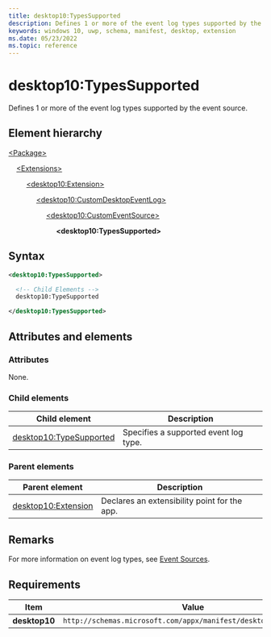 ```yaml
---
title: desktop10:TypesSupported
description: Defines 1 or more of the event log types supported by the event source.
keywords: windows 10, uwp, schema, manifest, desktop, extension
ms.date: 05/23/2022
ms.topic: reference
---
```


# desktop10:TypesSupported

Defines 1 or more of the event log types supported by the event source.

## Element hierarchy

[\<Package\>](element-package.md)

&nbsp;&nbsp;&nbsp;&nbsp;[\<Extensions\>](element-1-extensions.md)

&nbsp;&nbsp;&nbsp;&nbsp; &nbsp;&nbsp;&nbsp;&nbsp;[\<desktop10:Extension\>](element-desktop10-extension.md)

&nbsp;&nbsp;&nbsp;&nbsp; &nbsp;&nbsp;&nbsp;&nbsp; &nbsp;&nbsp;&nbsp;&nbsp;[\<desktop10:CustomDesktopEventLog\>](element-desktop10-customdesktopeventlog.md)

&nbsp;&nbsp;&nbsp;&nbsp; &nbsp;&nbsp;&nbsp;&nbsp; &nbsp;&nbsp;&nbsp;&nbsp; &nbsp;&nbsp;&nbsp;&nbsp;[\<desktop10:CustomEventSource\>](element-desktop10-customeventsource.md)

&nbsp;&nbsp;&nbsp;&nbsp; &nbsp;&nbsp;&nbsp;&nbsp; &nbsp;&nbsp;&nbsp;&nbsp; &nbsp;&nbsp;&nbsp;&nbsp; &nbsp;&nbsp;&nbsp;&nbsp;**\<desktop10:TypesSupported\>**

## Syntax

```xml
<desktop10:TypesSupported>

  <!-- Child Elements -->
  desktop10:TypeSupported

</desktop10:TypesSupported>
```

## Attributes and elements

### Attributes

None.

### Child elements

| Child element | Description |
|-|-|
| [desktop10:TypeSupported](element-desktop10-typesupported.md) | Specifies a supported event log type. |

### Parent elements

| Parent element | Description |
|-|-|
| [desktop10:Extension](element-desktop10-extension.md) | Declares an extensibility point for the app. |

## Remarks

For more information on event log types, see [Event Sources](/windows/win32/eventlog/event-sources).

## Requirements

| Item  | Value  |
|--|--|
| **desktop10** | `http://schemas.microsoft.com/appx/manifest/desktop/windows10/10` |
